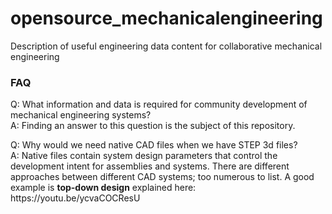 # opensource_mechanicalengineering
Description of useful engineering data content for collaborative mechanical engineering

<h3>FAQ</h3>
<p>Q: What information and data is required for community development of mechanical engineering systems?<br>
A: Finding an answer to this question is the subject of this repository.</p>

<p>Q: Why would we need native CAD files when we have STEP 3d files?<br>
A: Native files contain system design parameters that control the development intent for assemblies and systems.
   There are different approaches between different CAD systems; too numerous to list. A good example is <b>top-down design</b> explained here:        https://youtu.be/ycvaCOCResU</p>
